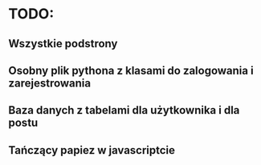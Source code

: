 # TODO:
## Wszystkie podstrony 
## Osobny plik pythona z klasami do zalogowania i zarejestrowania
## Baza danych  z tabelami dla użytkownika i dla postu 
## Tańczący papiez w javascriptcie
